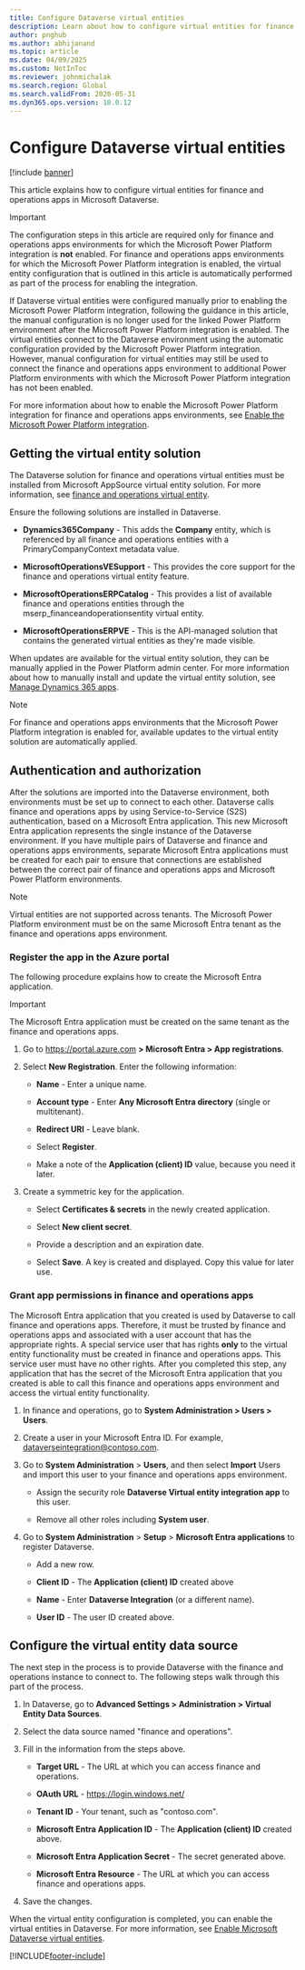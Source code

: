 ```yaml
---
title: Configure Dataverse virtual entities
description: Learn about how to configure virtual entities for finance and operations apps in Microsoft Dataverse, including overviews on authentication and authorization.
author: pnghub
ms.author: abhijanand
ms.topic: article
ms.date: 04/09/2025
ms.custom: NotInToc
ms.reviewer: johnmichalak
ms.search.region: Global
ms.search.validFrom: 2020-05-31
ms.dyn365.ops.version: 10.0.12
---
```


# Configure Dataverse virtual entities

[!include [banner](../includes/banner.md)]



This article explains how to configure virtual entities for finance and operations apps in Microsoft Dataverse.

> [!IMPORTANT]
> The configuration steps in this article are required only for finance and operations apps environments for which the Microsoft Power Platform integration is **not** enabled. For finance and operations apps environments for which the Microsoft Power Platform integration is enabled, the virtual entity configuration that is outlined in this article is automatically performed as part of the process for enabling the integration. 
> 
> If Dataverse virtual entities were configured manually prior to enabling the Microsoft Power Platform integration, following the guidance in this article, the manual configuration is no longer used for the linked Power Platform environment after the Microsoft Power Platform integration is enabled. The virtual entities connect to the Dataverse environment using the automatic configuration provided by the Microsoft Power Platform integration. However, manual configuration for virtual entities may still be used to connect the finance and operations apps environment to additional Power Platform environments with which the Microsoft Power Platform integration has not been enabled.
> 
> For more information about how to enable the Microsoft Power Platform integration for finance and operations apps environments, see [Enable the Microsoft Power Platform integration](enable-power-platform-integration.md).

## <a name="get-virtual-entity-solution"></a>Getting the virtual entity solution

The Dataverse solution for finance and operations virtual entities must be installed from Microsoft AppSource virtual entity solution. For more information, see [finance and operations virtual entity](https://appsource.microsoft.com/product/dynamics-crm/mscrm.finance_and_operations_virtual_entity).

Ensure the following solutions are installed in Dataverse.

- **Dynamics365Company** - This adds the **Company** entity, which is referenced by all finance and operations entities with a PrimaryCompanyContext metadata value.

- **MicrosoftOperationsVESupport** - This provides the core support for the finance and operations virtual entity feature.

- **MicrosoftOperationsERPCatalog** - This provides a list of available finance and operations entities through the mserp_financeandoperationsentity virtual entity.

- **MicrosoftOperationsERPVE** - This is the API-managed solution that contains the generated virtual entities as they're made visible.

When updates are available for the virtual entity solution, they can be manually applied in the Power Platform admin center. For more information about how to manually install and update the virtual entity solution, see [Manage Dynamics 365 apps](/power-platform/admin/manage-apps). 

> [!NOTE]
> For finance and operations apps environments that the Microsoft Power Platform integration is enabled for, available updates to the virtual entity solution are automatically applied.

## Authentication and authorization

After the solutions are imported into the Dataverse environment, both environments must be set up to connect to each other. Dataverse calls finance and operations apps by using Service-to-Service (S2S) authentication, based on a Microsoft Entra application. This new Microsoft Entra application represents the single instance of the Dataverse environment. If you have multiple pairs of Dataverse and finance and operations apps environments, separate Microsoft Entra applications must be created for each pair to ensure that connections are established between the correct pair of finance and operations apps and Microsoft Power Platform environments. 

> [!NOTE]
> Virtual entities are not supported across tenants. The Microsoft Power Platform environment must be on the same Microsoft Entra tenant as the finance and operations apps environment.

### Register the app in the Azure portal

The following procedure explains how to create the Microsoft Entra application.

> [!IMPORTANT]
> The Microsoft Entra application must be created on the same tenant as the finance and operations apps.

1.  Go to <https://portal.azure.com> **\> Microsoft Entra \> App registrations**.

2.  Select **New Registration**. Enter the following information:

    - **Name** - Enter a unique name.

    - **Account type** - Enter **Any Microsoft Entra directory** (single or multitenant).

    - **Redirect URI** - Leave blank.

    - Select **Register**.

    - Make a note of the **Application (client) ID** value, because you need it later.

3.  Create a symmetric key for the application.

    - Select **Certificates & secrets** in the newly created application.

    - Select **New client secret**.

    - Provide a description and an expiration date.

    - Select **Save**. A key is created and displayed. Copy this value for later use.

### Grant app permissions in finance and operations apps

The Microsoft Entra application that you created is used by Dataverse to call finance and operations apps. Therefore, it must be trusted by finance and operations apps and associated with a user account that has the appropriate rights. A special service user that has rights **only** to the virtual entity functionality must be created in finance and operations apps. This service user must have no other rights. After you completed this step, any application that has the secret of the Microsoft Entra application that you created is able to call this finance and operations apps environment and access the virtual entity functionality.

1.  In finance and operations, go to **System Administration \> Users \> Users**.
2.  Create a user in your Microsoft Entra ID. For example, dataverseintegration@contoso.com.
3.  Go to **System Administration** \> **Users**, and then select **Import** Users and import this user to your finance and operations apps environment.
    
    - Assign the security role **Dataverse Virtual entity integration app** to this user.

    - Remove all other roles including **System user**.

4.  Go to **System Administration** \> **Setup** \> **Microsoft Entra applications** to register Dataverse. 

    - Add a new row.

    - **Client ID** - The **Application (client) ID** created above

    - **Name** - Enter **Dataverse Integration** (or a different name).

    - **User ID** - The user ID created above.

## Configure the virtual entity data source

The next step in the process is to provide Dataverse with the finance and operations instance to connect to. The following steps walk through this part of the process.

1.  In Dataverse, go to **Advanced Settings \> Administration \> Virtual Entity Data Sources**.

2.  Select the data source named "finance and operations".

3.  Fill in the information from the steps above.

    - **Target URL** - The URL at which you can access finance and operations.

    - **OAuth URL** - https://login.windows.net/

    - **Tenant ID** - Your tenant, such as "contoso.com".

    - **Microsoft Entra Application ID** - The **Application (client) ID** created above.

    - **Microsoft Entra Application Secret** - The secret generated above.

    - **Microsoft Entra Resource** - The URL at which you can access finance and operations apps.

4.  Save the changes.

When the virtual entity configuration is completed, you can enable the virtual entities in Dataverse. For more information, see [Enable Microsoft Dataverse virtual entities](enable-virtual-entities.md).


[!INCLUDE[footer-include](../../../includes/footer-banner.md)]
